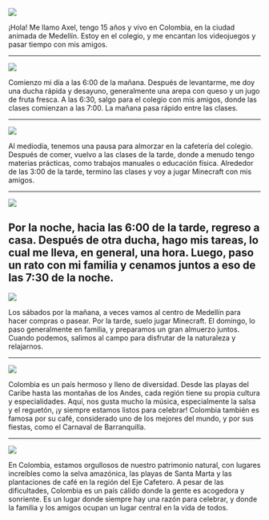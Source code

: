 ![](https://www.goodfreephotos.com/albums/colombia/medellin/cityscape-and-mountains-with-sky-clouds-in-medellin-colombia.jpg)


¡Hola! Me llamo Axel, tengo 15 años y vivo en Colombia, en la ciudad animada de Medellín. Estoy en el colegio, y me encantan los videojuegos y pasar tiempo con mis amigos.

---

![](https://d194ip2226q57d.cloudfront.net/images/Arepas_DG_Recipe.original.jpg)

Comienzo mi día a las 6:00 de la mañana. Después de levantarme, me doy una ducha rápida y desayuno, generalmente una arepa con queso y un jugo de fruta fresca. A las 6:30, salgo para el colegio con mis amigos, donde las clases comienzan a las 7:00. La mañana pasa rápido entre las clases.

---

![](https://myhealthyschool.com/wp-content/uploads/2021/01/Eat-Healthy-at-School.jpg)

Al mediodía, tenemos una pausa para almorzar en la cafetería del colegio. Después de comer, vuelvo a las clases de la tarde, donde a menudo tengo materias prácticas, como trabajos manuales o educación física. Alrededor de las 3:00 de la tarde, termino las clases y voy a jugar Minecraft con mis amigos.

--- 

![](https://images.stockcake.com/public/6/b/2/6b2fd395-c2b4-4dea-b4fd-483ce49c14d2_large/late-night-studying-stockcake.jpg)

Por la noche, hacia las 6:00 de la tarde, regreso a casa. Después de otra ducha, hago mis tareas, lo cual me lleva, en general, una hora. Luego, paso un rato con mi familia y cenamos juntos a eso de las 7:30 de la noche.
---

![](https://wander-lush.org/wp-content/uploads/2018/10/Emily-Lush-market-Medellin-Colombia-39.jpg)

Los sábados por la mañana, a veces vamos al centro de Medellín para hacer compras o pasear. Por la tarde, suelo jugar Minecraft. El domingo, lo paso generalmente en familia, y preparamos un gran almuerzo juntos. Cuando podemos, salimos al campo para disfrutar de la naturaleza y relajarnos.

---

![](https://cdn.kimkim.com/files/a/article_images/images/08c3e9772e65aa78a7a66d860fa8f73dbdb45de4/big-910063c6da828ff8ed76f46484953e0f.jpg)

Colombia es un país hermoso y lleno de diversidad. Desde las playas del Caribe hasta las montañas de los Andes, cada región tiene su propia cultura y especialidades. Aquí, nos gusta mucho la música, especialmente la salsa y el reguetón, ¡y siempre estamos listos para celebrar! Colombia también es famosa por su café, considerado uno de los mejores del mundo, y por sus fiestas, como el Carnaval de Barranquilla.

---

![](https://cdn.kimkim.com/files/a/images/f6e52a2a8368a04822727768a1f6b6773d9cd97e/big-a528538dd2e8a1822a0ffa4e620b34e9.jpg)

En Colombia, estamos orgullosos de nuestro patrimonio natural, con lugares increíbles como la selva amazónica, las playas de Santa Marta y las plantaciones de café en la región del Eje Cafetero. A pesar de las dificultades, Colombia es un país cálido donde la gente es acogedora y sonriente. Es un lugar donde siempre hay una razón para celebrar, y donde la familia y los amigos ocupan un lugar central en la vida de todos.
